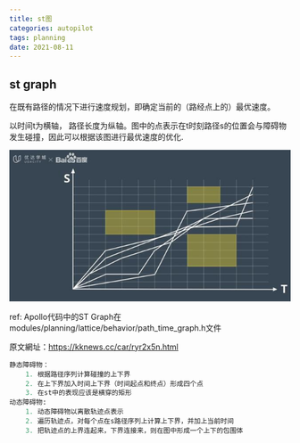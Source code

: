 ```yaml
---
title: st图
categories: autopilot
tags: planning
date: 2021-08-11
---
```


## st graph

在既有路径的情况下进行速度规划，即确定当前的（路经点上的）最优速度。

以时间t为横轴， 路径长度为纵轴。图中的点表示在t时刻路径s的位置会与障碍物发生碰撞，因此可以根据该图进行最优速度的优化.

![st](imgs/st_apollo.jpg)

ref: Apollo代码中的ST Graph在modules/planning/lattice/behavior/path_time_graph.h文件

原文網址：https://kknews.cc/car/ryr2x5n.html

```py
静态障碍物：
    1. 根据路径序列计算碰撞的上下界
    2. 在上下界加入时间上下界（时间起点和终点）形成四个点
    3. 在st中的表现应该是横穿的矩形
动态障碍物:
    1. 动态障碍物以离散轨迹点表示
    2. 遍历轨迹点，对每个点在s路径序列上计算上下界，并加上当前时间
    3. 把轨迹点的上界连起来，下界连接来，则在图中形成一个上下的包围体
```